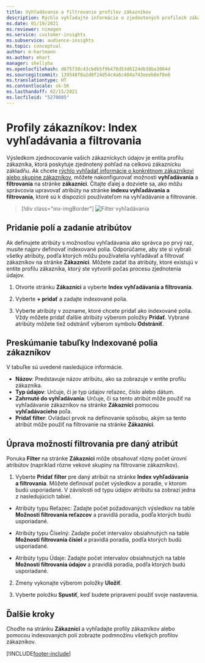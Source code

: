 ```yaml
---
title: Vyhľadávanie a filtrovanie profilov zákazníkov
description: Rýchlo vyhľadajte informácie o zjednotených profiloch zákazníkov a filtrujte konkrétne atribúty.
ms.date: 01/19/2021
ms.reviewer: nimagen
ms.service: customer-insights
ms.subservice: audience-insights
ms.topic: conceptual
author: m-hartmann
ms.author: mhart
manager: shellyha
ms.openlocfilehash: d675738c43cbdb5f9b478d53d6124db38ba3004d
ms.sourcegitcommit: 139548f8a2d0f24d54c4a6c404a743eeeb8ef8e0
ms.translationtype: HT
ms.contentlocale: sk-SK
ms.lasthandoff: 02/15/2021
ms.locfileid: "5270085"
---
```

# <a name="customer-profiles-search--filter-index"></a>Profily zákazníkov: Index vyhľadávania a filtrovania

Výsledkom zjednocovanie vašich zákazníckych údajov je entita profilu zákazníka, ktorá poskytuje zjednotený pohľad na celkovú zákaznícku základňu. Ak chcete [rýchlo vyhľadať informácie o konkrétnom zákazníkovi alebo skupine zákazníkov](customer-profiles.md), môžete nakonfigurovať možnosti **vyhľadávania** a **filtrovania** na stránke **zákazníci**. Čítajte ďalej a dozviete sa, ako môžu správcovia upravovať atribúty na stránke **indexu vyhľadávania a filtrovania**, ktoré sú k dispozícii používateľom na vyhľadávanie a filtrovanie.

> [!div class="mx-imgBorder"]
> ![Filter vyhľadávania](media/search-filter.png "Filter vyhľadávania")

## <a name="add-fields-and-specify-attributes"></a>Pridanie polí a zadanie atribútov

Ak definujete atribúty s možnosťou vyhľadávania ako správca po prvý raz, musíte najprv definovať indexované polia. Odporúčame, aby ste si vybrali všetky atribúty, podľa ktorých môžu používatelia vyhľadávať a filtrovať zákazníkov na stránke **Zákazníci**. Môžete zadať iba atribúty, ktoré existujú v entite profilu zákazníka, ktorý ste vytvorili počas procesu zjednotenia údajov.

1. Otvorte stránku **Zákazníci** a vyberte **Index vyhľadávania a filtrovania**.

2. Vyberte **+ pridať** a zadajte indexované polia.

3. Vyberte atribúty v zozname, ktoré chcete pridať ako indexované polia. Vždy môžete pridať ďalšie atribúty výberom položky **Pridať**. Vybrané atribúty môžete tiež odstrániť výberom symbolu **Odstrániť**.

## <a name="explore-the-indexed-customer-fields-table"></a>Preskúmanie tabuľky Indexované polia zákazníkov

V tabuľke sú uvedené nasledujúce informácie.

- **Názov**: Predstavuje názov atribútu, ako sa zobrazuje v entite profilu zákazníka.
- **Typ údajov**: Určuje, či je typ údajov reťazec, číslo alebo dátum.
- **Zahrnuté do vyhľadávania**: Určuje, či sa tento atribút môže použiť na vyhľadávanie zákazníkov na stránke **Zákazníci** pomocou **vyhľadávacieho** poľa.
- **Pridať filter**: Ovládací prvok na definovanie spôsobu, akým sa tento atribút môže použiť na filtrovanie na stránke **Zákazníci**.

## <a name="editing-filtering-options-for-a-given-attribute"></a>Úprava možností filtrovania pre daný atribút

Ponuka **Filter** na stránke **Zákazníci** môže obsahovať rôzny počet úrovní atribútov (napríklad rôzne vekové skupiny na filtrovanie zákazníkov).

1. Vyberte **Pridať filter** pre daný atribút na stránke **Index vyhľadávania a filtrovania**. Môžete definovať počet výsledkov a poradie, v ktorom budú usporiadané. V závislosti od typu údajov atribútu sa zobrazí jedna z nasledujúcich tabiel.

- Atribúty typu Reťazec: Zadajte počet požadovaných výsledkov na table **Možnosti filtrovania reťazcov** a pravidlá poradia, podľa ktorých budú usporiadané.

- Atribúty typu Číselný: Zadajte počet intervalov obsiahnutých na table **Možnosti filtrovania čísiel** a pravidlá poradia, podľa ktorých budú usporiadané.

- Atribúty typu Údaje: Zadajte počet intervalov obsiahnutých na table **Možnosti filtrovania údajov** a pravidlá poradia, podľa ktorých budú usporiadané.

2. Zmeny vykonajte výberom položky **Uložiť**.

3. Vyberte položku **Spustiť**, keď budete pripravení použiť svoje nastavenia.

## <a name="next-steps"></a>Ďalšie kroky

Choďte na stránku **Zákazníci** a vyhľadajte profily zákazníkov alebo pomocou indexovaných polí zobrazte podmnožinu všetkých profilov zákazníkov.


[!INCLUDE[footer-include](../includes/footer-banner.md)]